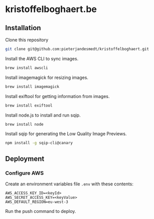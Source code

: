 # kristoffelboghaert.be

## Installation

Clone this repository

```sh
git clone git@github.com:pieterjandesmedt/kristoffelboghaert.git
```

Install the AWS CLI to sync images.

```sh
brew install awscli
```

Install imagemagick for resizing images.

```sh
brew install imagemagick
```

Install exiftool for getting information from images.

```sh
brew install exiftool
```

Install node.js to install and run sqip.

```sh
brew install node
```

Install sqip for generating the Low Quality Image Previews.

```sh
npm install -g sqip-cli@canary
```


## Deployment

### Configure AWS

Create an environment variables file `.env` with these contents:

```
AWS_ACCESS_KEY_ID=<keyId>
AWS_SECRET_ACCESS_KEY=<keyValue>
AWS_DEFAULT_REGION=eu-west-3
```

Run the push command to deploy.

##
